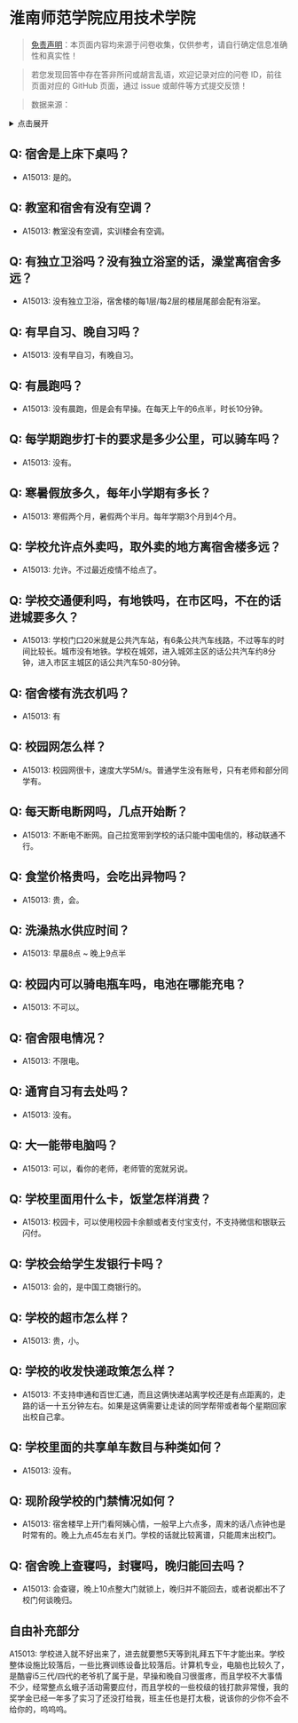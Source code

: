 # 淮南师范学院应用技术学院

> [免责声明](https://colleges.chat/#_3)：本页面内容均来源于问卷收集，仅供参考，请自行确定信息准确性和真实性！

> 若您发现回答中存在答非所问或胡言乱语，欢迎记录对应的问卷 ID，前往页面对应的 GitHub 页面，通过 issue 或邮件等方式提交反馈！

> 数据来源：

<details><summary>点击展开</summary>
<ul>
<li>A15013: 匿名 (2022 年 07 月)</li>
</ul>
</details>

## Q: 宿舍是上床下桌吗？

- A15013: 是的。

## Q: 教室和宿舍有没有空调？

- A15013: 教室没有空调，实训楼会有空调。

## Q: 有独立卫浴吗？没有独立浴室的话，澡堂离宿舍多远？

- A15013: 没有独立卫浴，宿舍楼的每1层/每2层的楼层尾部会配有浴室。

## Q: 有早自习、晚自习吗？

- A15013: 没有早自习，有晚自习。

## Q: 有晨跑吗？

- A15013: 没有晨跑，但是会有早操。在每天上午的6点半，时长10分钟。

## Q: 每学期跑步打卡的要求是多少公里，可以骑车吗？

- A15013: 没有。

## Q: 寒暑假放多久，每年小学期有多长？

- A15013: 寒假两个月，暑假两个半月。每年学期3个月到4个月。

## Q: 学校允许点外卖吗，取外卖的地方离宿舍楼多远？

- A15013: 允许。不过最近疫情不给点了。

## Q: 学校交通便利吗，有地铁吗，在市区吗，不在的话进城要多久？

- A15013: 学校门口20米就是公共汽车站，有6条公共汽车线路，不过等车的时间比较长。城市没有地铁。学校在城郊，进入城郊主区的话公共汽车约8分钟，进入市区主城区的话公共汽车50-80分钟。

## Q: 宿舍楼有洗衣机吗？

- A15013: 有

## Q: 校园网怎么样？

- A15013: 校园网很卡，速度大学5M/s。普通学生没有账号，只有老师和部分同学有。

## Q: 每天断电断网吗，几点开始断？

- A15013: 不断电不断网。自己拉宽带到学校的话只能中国电信的，移动联通不行。

## Q: 食堂价格贵吗，会吃出异物吗？

- A15013: 贵，会。

## Q: 洗澡热水供应时间？

- A15013: 早晨8点 \~ 晚上9点半

## Q: 校园内可以骑电瓶车吗，电池在哪能充电？

- A15013: 不可以。

## Q: 宿舍限电情况？

- A15013: 不限电。

## Q: 通宵自习有去处吗？

- A15013: 没有。

## Q: 大一能带电脑吗？

- A15013: 可以，看你的老师，老师管的宽就另说。

## Q: 学校里面用什么卡，饭堂怎样消费？

- A15013: 校园卡，可以使用校园卡余额或者支付宝支付，不支持微信和银联云闪付。

## Q: 学校会给学生发银行卡吗？

- A15013: 会的，是中国工商银行的。

## Q: 学校的超市怎么样？

- A15013: 贵，小。

## Q: 学校的收发快递政策怎么样？

- A15013: 不支持申通和百世汇通，而且这俩快递站离学校还是有点距离的，走路的话一十五分钟左右。如果是这俩需要让走读的同学帮带或者每个星期回家出校自己拿。

## Q: 学校里面的共享单车数目与种类如何？

- A15013: 没有。

## Q: 现阶段学校的门禁情况如何？

- A15013: 宿舍楼早上开门看阿姨心情，一般早上六点多，周末的话八点钟也是时常有的。晚上九点45左右关门。学校的话就比较离谱，只能周末出校门。

## Q: 宿舍晚上查寝吗，封寝吗，晚归能回去吗？

- A15013: 会查寝，晚上10点整大门就锁上，晚归并不能回去，或者说都出不了校门何谈晚归。

## 自由补充部分

A15013: 学校进入就不好出来了，进去就要憋5天等到礼拜五下午才能出来。学校整体设施比较落后，一些比赛训练设备比较落后。计算机专业，电脑也比较久了，是酷睿i5三代/四代的老爷机了属于是，早操和晚自习很蛋疼，而且学校不大事情不少，经常整点幺蛾子活动需要应付，而且学校的一些校级的钱打款非常慢，我的奖学金已经一年多了实习了还没打给我，班主任也是打太极，说该你的少你不会不给你的，呜呜呜。